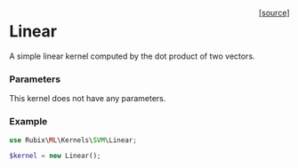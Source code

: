 <span style="float:right;"><a href="https://github.com/RubixML/RubixML/blob/master/src/Kernels/SVM/Linear.php">[source]</a></span>

# Linear
A simple linear kernel computed by the dot product of two vectors.

### Parameters
This kernel does not have any parameters.

### Example
```php
use Rubix\ML\Kernels\SVM\Linear;

$kernel = new Linear();
```